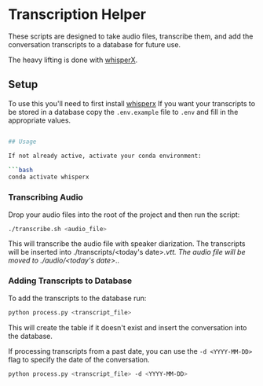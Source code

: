 # Transcription Helper

These scripts are designed to take audio files, transcribe them, and add the conversation transcripts to a database for future use.

The heavy lifting is done with [whisperX](https://github.com/m-bain/whisperX).

## Setup

To use this you'll need to first install [whisperx](https://github.com/m-bain/whisperX?tab=readme-ov-file#setup-%EF%B8%8F)
If you want your transcripts to be stored in a database copy the `.env.example` file to `.env` and fill in the appropriate values.

````bash

## Usage

If not already active, activate your conda environment:

```bash
conda activate whisperx
````

### Transcribing Audio

Drop your audio files into the root of the project and then run the script:

```bash
./transcribe.sh <audio_file>
```

This will transcribe the audio file with speaker diarization. The transcripts will be inserted into ./transcripts/<today's date>_<index>.vtt. The audio file will be moved to ./audio/<today's date>_<index>.<ext>.

### Adding Transcripts to Database

To add the transcripts to the database run:

```bash
python process.py <transcript_file>
```

This will create the table if it doesn't exist and insert the conversation into the database.

If processing transcripts from a past date, you can use the `-d <YYYY-MM-DD>` flag to specify the date of the conversation.

```bash
python process.py <transcript_file> -d <YYYY-MM-DD>
```

